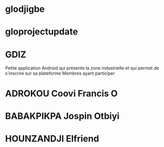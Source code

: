 # glodjigbe
# gloprojectupdate
# GDIZ
Petite application Android qui présente la zone industrielle et qui permet de s'inscrire sur sa plateforme
Membres ayant participer
# ADROKOU Coovi Francis O
# BABAKPIKPA Jospin Otbiyi
# HOUNZANDJI Elfriend

